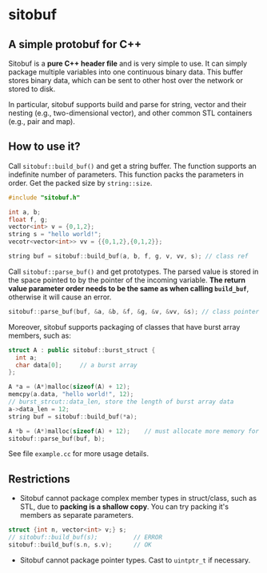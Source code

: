 # sitobuf

## A simple protobuf for C++

Sitobuf is a **pure C++ header file** and is very simple to use. It can simply package multiple variables into one continuous binary data. This buffer stores binary data, which can be sent to other host over the network or stored to disk.

In particular, sitobuf supports build and parse for string, vector and their nesting (e.g., two-dimensional vector), and other common STL containers (e.g., pair and map).

## How to use it?

Call `sitobuf::build_buf()` and get a string buffer. The function supports an indefinite number of parameters. This function packs the parameters in order. Get the packed size by `string::size`.

```c++
#include "sitobuf.h"

int a, b;
float f, g;
vector<int> v = {0,1,2};
string s = "hello world!";
vecotr<vector<int>> vv = {{0,1,2},{0,1,2}};

string buf = sitobuf::build_buf(a, b, f, g, v, vv, s); // class ref
```

Call `sitobuf::parse_buf()` and get prototypes. The parsed value is stored in the space pointed to by the pointer of the incoming variable. **The return value parameter order needs to be the same as when calling `build_buf`**, otherwise it will cause an error.

```c++
sitobuf::parse_buf(buf, &a, &b, &f, &g, &v, &vv, &s); // class pointer
```

Moreover, sitobuf supports packaging of classes that have burst array members, such as:

```c++
struct A : public sitobuf::burst_struct {
  int a;
  char data[0];     // a burst array
};

A *a = (A*)malloc(sizeof(A) + 12);
memcpy(a.data, "hello world!", 12);
// burst_strcut::data_len, store the length of burst array data
a->data_len = 12;
string buf = sitobuf::build_buf(*a);

A *b = (A*)malloc(sizeof(A) + 12);    // must allocate more memory for burst array
sitobuf::parse_buf(buf, b);
```

See file `example.cc` for more usage details.

## Restrictions

- Sitobuf cannot package complex member types in struct/class, such as STL, due to **packing is a shallow copy**. You can try packing it's members as separate parameters.

```c++
struct {int n, vector<int> v;} s;
// sitobuf::build_buf(s);          // ERROR
sitobuf::build_buf(s.n, s.v);      // OK
```

- Sitobuf cannot package pointer types. Cast to `uintptr_t` if necessary.
